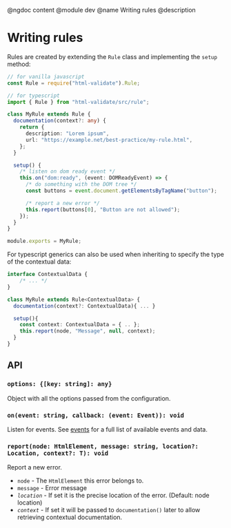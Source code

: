 @ngdoc content
@module dev
@name Writing rules
@description

# Writing rules

Rules are created by extending the `Rule` class and implementing the `setup`
method:

```typescript
// for vanilla javascript
const Rule = require("html-validate").Rule;

// for typescript
import { Rule } from "html-validate/src/rule";

class MyRule extends Rule {
  documentation(context?: any) {
    return {
      description: "Lorem ipsum",
      url: "https://example.net/best-practice/my-rule.html",
    };
  }

  setup() {
    /* listen on dom ready event */
    this.on("dom:ready", (event: DOMReadyEvent) => {
      /* do something with the DOM tree */
      const buttons = event.document.getElementsByTagName("button");

      /* report a new error */
      this.report(buttons[0], "Button are not allowed");
    });
  }
}

module.exports = MyRule;
```

For typescript generics can also be used when inheriting to specify the type of
the contextual data:

```typescript
interface ContextualData {
    /* ... */
}

class MyRule extends Rule<ContextualData> {
  documentation(context?: ContextualData){ ... }

  setup(){
    const context: ContextualData = { .. };
    this.report(node, "Message", null, context);
  }
}
```

## API

### `options: {[key: string]: any}`

Object with all the options passed from the configuration.

### `on(event: string, callback: (event: Event)): void`

Listen for events. See [events](/dev/events.html) for a full list of available
events and data.

### `report(node: HtmlElement, message: string, location?: Location, context?: T): void`

Report a new error.

- `node` - The `HtmlElement` this error belongs to.
- `message` - Error message
- _`location`_ - If set it is the precise location of the error. (Default: node
  location)
- _`context`_ - If set it will be passed to `documentation()` later to allow
  retrieving contextual documentation.
